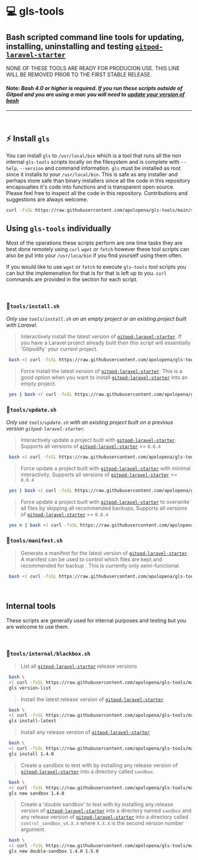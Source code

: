 # 💻 gls-tools
## Bash scripted command line tools for updating, installing, uninstalling and testing [`gitpod-laravel-starter`](https://github.com/apolopena/gitpod-laravel-starter)

NONE OF THESE TOOLS ARE READY FOR PRODUCION USE. THIS LINE WILL BE REMOVED PRIOR TO THE FIRST STABLE RELEASE.

#### Note: _Bash 4.0 or higher is required. If you run these scripts outside of Gitpod and you are using a mac you will need to [update your version of bash](https://clubmate.fi/upgrade-to-bash-4-in-mac-os-x)_
<hr>

<br />

## ⚡ Install `gls`
You can install `gls` to `/usr/local/bin` which is a tool that runs all the non internal `gls-tools` scripts locally on the filesystem and is complete with `--help`, `--version` and command information. 
`gls` must be installed as root since it installs to your `/usr/local/bin`. This is safe as any installer and perhaps more safe than binary installers since all the code in this repository encapsualtes it's code into functions and is transparent open source. Please feel free to inspect all the code in this repository. Contributions and suggestions are always welcome.
```bash
curl -fsSL https://raw.githubusercontent.com/apolopena/gls-tools/main/setup/install-gls.sh | sudo bash
```
## Using `gls-tools` individually
Most of the operations these scripts perform are one time tasks they are best done remotely using `curl` `wget` or `fetch` however these tool scripts can also be put into your `/usr/loca/bin` if you find yourself using them often.

If you would like to use `wget` or `fetch` to execute `gls-tools` tool scripts you can but the implemenation for that is for that is left up to you. `curl` commands are provided in the section for each script.

<br />

### 📜`tools/install.sh`
_Only use `tools/install.sh` on an empty project or an existing project built with Laravel._

> Interactively install the latest version of [`gitpod-laravel-starter`](https://github.com/apolopena/gitpod-laravel-starter). If you have a Laravel project already built then this script will essentially 'Gitpodify` your current project.
```bash
 bash <( curl -fsSL https://raw.githubusercontent.com/apolopena/gls-tools/main/tools/install.sh ) 
 ```

 > Force install the latest version of [`gitpod-laravel-starter`](https://github.com/apolopena/gitpod-laravel-starter). This is a good option when you want to install [`gitpod-laravel-starter`](https://github.com/apolopena/gitpod-laravel-starter) into an empty project.
```bash
 yes | bash <( curl -fsSL https://raw.githubusercontent.com/apolopena/gls-tools/main/tools/update.sh ) 
 ```

### 📜`tools/update.sh`
_Only use `tools/update.sh` with an existing project built on a previous version `gitpod-laravel-starter`._

> Interactively update a project built with [`gitpod-laravel-starter`](https://github.com/apolopena/gitpod-laravel-starter). Supports all versions of [`gitpod-laravel-starter`](https://github.com/apolopena/gitpod-laravel-starter) >= `0.0.4`
```bash
 bash <( curl -fsSL https://raw.githubusercontent.com/apolopena/gls-tools/main/tools/update.sh ) 
 ```

 > Force update a project built with [`gitpod-laravel-starter`](https://github.com/apolopena/gitpod-laravel-starter) with minimal interactivity. Supports all versions of [`gitpod-laravel-starter`](https://github.com/apolopena/gitpod-laravel-starter) >= `0.0.4`
```bash
 yes | bash <( curl -fsSL https://raw.githubusercontent.com/apolopena/gls-tools/main/tools/update.sh ) 
 ```

  > Force update a project built with [`gitpod-laravel-starter`](https://github.com/apolopena/gitpod-laravel-starter) to overwrite all files by skipping all recommended backups. Supports all versions of [`gitpod-laravel-starter`](https://github.com/apolopena/gitpod-laravel-starter) >= `0.0.4`
```bash
 yes n | bash <( curl -fsSL https://raw.githubusercontent.com/apolopena/gls-tools/main/tools/update.sh ) 
 ```

### 📜`tools/manifest.sh`

  > Generate a manifest for the latest version of  [`gitpod-laravel-starter`](https://github.com/apolopena/gitpod-laravel-starter). A manifest can be used to control which files are kept and recommended for backup . This is currently only semi-functional.
```bash
 bash <( curl -fsSL https://raw.githubusercontent.com/apolopena/gls-tools/main/tools/manifest.sh ) 
 ```
<br />

## Internal tools
These scripts are generally used for internal purposes and testing but you are welcome to use them.

<br />

### 📜`tools/internal/blackbox.sh`
> List all [`gitpod-laravel-starter`](https://github.com/apolopena/gitpod-laravel-starter) release versions 
```bash
 bash \
 <( curl -fsSL https://raw.githubusercontent.com/apolopena/gls-tools/main/tools/internal/blackbox.sh ) \
 gls version-list
 ```

 > Install the latest release version of [`gitpod-laravel-starter`](https://github.com/apolopena/gitpod-laravel-starter)
```bash
 bash \
 <( curl -fsSL https://raw.githubusercontent.com/apolopena/gls-tools/main/tools/internal/blackbox.sh ) \
 gls install-latest
 ```

> Install any release version of [`gitpod-laravel-starter`](https://github.com/apolopena/gitpod-laravel-starter)
```bash
 bash \
 <( curl -fsSL https://raw.githubusercontent.com/apolopena/gls-tools/main/tools/internal/blackbox.sh ) \
 gls install 1.4.0
 ```

 > Create a sandbox to test with by installing any release version of [`gitpod-laravel-starter`](https://github.com/apolopena/gitpod-laravel-starter) into a directory called `sandbox`.
```bash
 bash \
 <( curl -fsSL https://raw.githubusercontent.com/apolopena/gls-tools/main/tools/internal/blackbox.sh ) \
 gls new sandbox 1.4.0
 ```
 
 > Create a 'double sandbox' to test with by installing any release version of [`gitpod-laravel-starter`](https://github.com/apolopena/gitpod-laravel-starter) into a directory named `sandbox` and any release version of [`gitpod-laravel-starter`](https://github.com/apolopena/gitpod-laravel-starter) into a directory called `control_sandbox_vX.X.X` where `X.X.X` is the second version number argument.
```bash
 bash \
 <( curl -fsSL https://raw.githubusercontent.com/apolopena/gls-tools/main/tools/internal/blackbox.sh ) \
 gls new double-sandbox 1.4.0 1.5.0
 ```